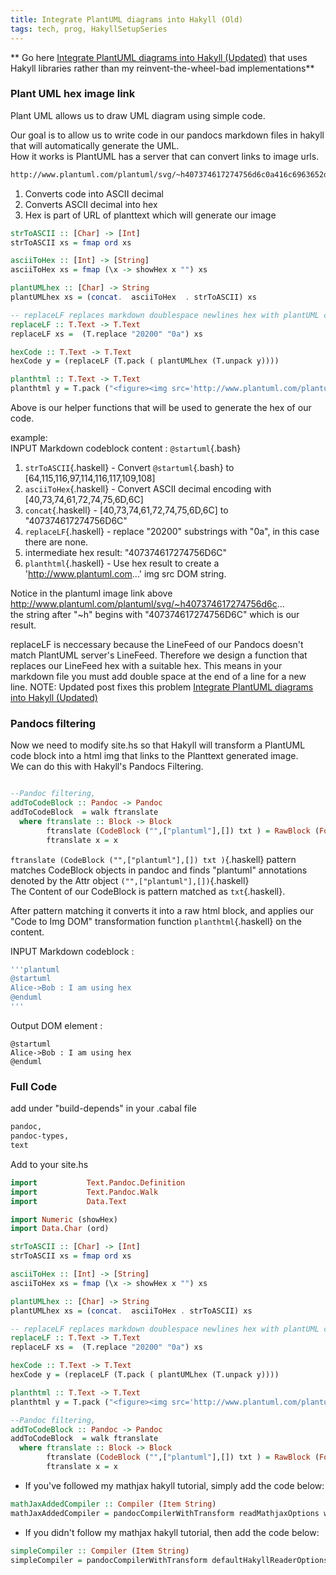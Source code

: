 ```yaml
---
title: Integrate PlantUML diagrams into Hakyll (Old)
tags: tech, prog, HakyllSetupSeries
---
```

** Go here [Integrate PlantUML diagrams into Hakyll (Updated)](2021-08-24-HakyllPlantUML2.html) that uses Hakyll libraries rather than my reinvent-the-wheel-bad implementations**

### Plant UML hex image link

Plant UML allows us to draw UML diagram using simple code.

Our goal is to allow us to write code in our pandocs markdown files in hakyll that will automatically generate the UML.  
How it works is PlantUML has a server that can convert links to image urls. 

``` bash
http://www.plantuml.com/plantuml/svg/~h407374617274756d6c0a416c6963652d3e426f62203a204920616d207573696e67206865780a40656e64756d6c
```


1. Converts code into ASCII decimal
2. Converts ASCII decimal into hex
3. Hex is part of URL of planttext which will generate our image 


``` haskell
strToASCII :: [Char] -> [Int]
strToASCII xs = fmap ord xs

asciiToHex :: [Int] -> [String]
asciiToHex xs = fmap (\x -> showHex x "") xs

plantUMLhex :: [Char] -> String 
plantUMLhex xs = (concat.  asciiToHex  . strToASCII) xs

-- replaceLF replaces markdown doublespace newlines hex with plantUML compatible newline hex
replaceLF :: T.Text -> T.Text 
replaceLF xs =  (T.replace "20200" "0a") xs

hexCode :: T.Text -> T.Text 
hexCode y = (replaceLF (T.pack ( plantUMLhex (T.unpack y))))

planthtml :: T.Text -> T.Text 
planthtml y = T.pack ("<figure><img src='http://www.plantuml.com/plantuml/svg/~h" <> (T.unpack $ hexCode y) <>"'></figure>") 
```
Above is our helper functions that will be used to generate the hex of our code.

example:  
INPUT Markdown codeblock content :  `@startuml`{.bash}  

1. `strToASCII`{.haskell} - Convert `@startuml`{.bash} to \[64,115,116,97,114,116,117,109,108\]
2. `asciiToHex`{.haskell} - Convert ASCII decimal encoding with \[40,73,74,61,72,74,75,6D,6C\]
3. `concat`{.haskell} - \[40,73,74,61,72,74,75,6D,6C\] to  "407374617274756D6C"
4. `replaceLF`{.haskell} - replace "20200" substrings with "0a", in this case there are none.
5. intermediate hex result: "407374617274756D6C"
6. `planthtml`{.haskell} - Use hex result to create a 'http://www.plantuml.com...' img src DOM string.

Notice in the plantuml image link above http://www.plantuml.com/plantuml/svg/~h407374617274756d6c...    
the string after "~h" begins with "407374617274756D6C" which is our result.


replaceLF is neccessary because the LineFeed of our Pandocs doesn't match PlantUML server's LineFeed. Therefore we design a function that replaces our LineFeed hex with a suitable hex.
This means in your markdown file you must add double space at the end of a line for a new line.
NOTE: Updated post fixes this problem [Integrate PlantUML diagrams into Hakyll (Updated)](2021-08-24-HakyllPlantUML2.html)

### Pandocs filtering

Now we need to modify site.hs so that Hakyll will transform a PlantUML code block into a html img that links to the Planttext generated image.  
We can do this with Hakyll's Pandocs Filtering.    
  

``` haskell

--Pandoc filtering, 
addToCodeBlock :: Pandoc -> Pandoc 
addToCodeBlock  = walk ftranslate 
  where ftranslate :: Block -> Block
        ftranslate (CodeBlock ("",["plantuml"],[]) txt ) = RawBlock (Format "html") (planthtml txt)
        ftranslate x = x 

```
`ftranslate (CodeBlock ("",["plantuml"],[]) txt )`{.haskell} pattern matches CodeBlock objects in pandoc and finds "plantuml" annotations denoted by the Attr object `("",["plantuml"],[])`{.haskell}  
The Content of our CodeBlock is pattern matched as `txt`{.haskell}.   

After pattern matching it converts it into a raw html block, and applies our "Code to Img DOM" transformation function `planthtml`{.haskell} on the content.


INPUT Markdown codeblock : 
```bash
'''plantuml
@startuml  
Alice->Bob : I am using hex  
@enduml
'''
```  
Output DOM element :  

``` plantuml
@startuml
Alice->Bob : I am using hex
@enduml
```

### Full Code

add under "build-depends" in your .cabal file
```bash
pandoc,
pandoc-types,
text  
```

Add to your site.hs

``` haskell
import           Text.Pandoc.Definition  
import           Text.Pandoc.Walk
import           Data.Text  

import Numeric (showHex)
import Data.Char (ord)
```

``` haskell
strToASCII :: [Char] -> [Int]
strToASCII xs = fmap ord xs

asciiToHex :: [Int] -> [String]
asciiToHex xs = fmap (\x -> showHex x "") xs

plantUMLhex :: [Char] -> String 
plantUMLhex xs = (concat.  asciiToHex . strToASCII) xs

-- replaceLF replaces markdown doublespace newlines hex with plantUML compatible newline hex
replaceLF :: T.Text -> T.Text 
replaceLF xs =  (T.replace "20200" "0a") xs

hexCode :: T.Text -> T.Text 
hexCode y = (replaceLF (T.pack ( plantUMLhex (T.unpack y))))

planthtml :: T.Text -> T.Text 
planthtml y = T.pack ("<figure><img src='http://www.plantuml.com/plantuml/svg/~h" <> (T.unpack $ hexCode y) <>"'></figure>") 

--Pandoc filtering, 
addToCodeBlock :: Pandoc -> Pandoc 
addToCodeBlock  = walk ftranslate 
  where ftranslate :: Block -> Block
        ftranslate (CodeBlock ("",["plantuml"],[]) txt ) = RawBlock (Format "html") (planthtml txt)
        ftranslate x = x 

```

* If you've followed my mathjax hakyll tutorial, simply add the code below:

```haskell
mathJaxAddedCompiler :: Compiler (Item String)
mathJaxAddedCompiler = pandocCompilerWithTransform readMathjaxOptions writeMathjaxOptions addToCodeBlock
```

* If you didn't follow my mathjax hakyll tutorial, then add the code below:
```haskell
simpleCompiler :: Compiler (Item String)
simpleCompiler = pandocCompilerWithTransform defaultHakyllReaderOptions defaultHakyllWriterOptions addToCodeBlock
```